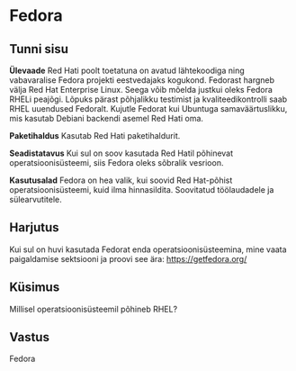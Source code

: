 # Fedora

## Tunni sisu

<b>Ülevaade</b>
Red Hati poolt toetatuna on avatud lähtekoodiga ning vabavaralise Fedora projekti eestvedajaks kogukond. Fedorast hargneb välja Red Hat Enterprise Linux. Seega võib mõelda justkui oleks Fedora RHELi peajõgi. Lõpuks pärast põhjalikku testimist ja kvaliteedikontrolli saab RHEL uuendused Fedoralt. Kujutle Fedorat kui Ubuntuga samaväärtuslikku, mis kasutab Debiani backendi asemel Red Hati oma.

<b>Paketihaldus</b>
Kasutab Red Hati paketihaldurit.

<b>Seadistatavus</b>
Kui sul on soov kasutada Red Hatil põhinevat operatsioonisüsteemi, siis Fedora oleks sõbralik vesrioon.

<b>Kasutusalad</b>
Fedora on hea valik, kui soovid Red Hat-põhist operatsioonisüsteemi, kuid ilma hinnasildita. Soovitatud töölaudadele ja sülearvutitele.

## Harjutus

Kui sul on huvi kasutada Fedorat enda operatsioonisüsteemina, mine vaata paigaldamise sektsiooni ja proovi see ära: <a href='https://getfedora.org/'>https://getfedora.org/</a>

## Küsimus

Millisel operatsioonisüsteemil põhineb RHEL?

## Vastus

Fedora
